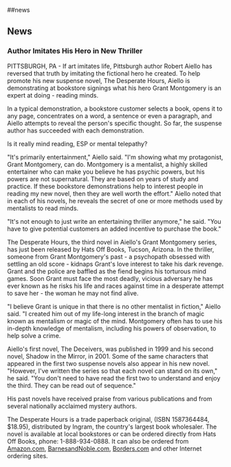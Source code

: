 \#\#news

News
----

### Author Imitates His Hero in New Thriller

PITTSBURGH, PA - If art imitates life, Pittsburgh author Robert Aiello has reversed that truth by imitating the fictional hero he created. To help promote his new suspense novel, The Desperate Hours, Aiello is demonstrating at bookstore signings what his hero Grant Montgomery is an expert at doing - reading minds.

In a typical demonstration, a bookstore customer selects a book, opens it to any page, concentrates on a word, a sentence or even a paragraph, and Aiello attempts to reveal the person's specific thought. So far, the suspense author has succeeded with each demonstration.

Is it really mind reading, ESP or mental telepathy?

"It's primarily entertainment," Aiello said. "I'm showing what my protagonist, Grant Montgomery, can do. Montgomery is a mentalist, a highly skilled entertainer who can make you believe he has psychic powers, but his powers are not supernatural. They are based on years of study and practice. If these bookstore demonstrations help to interest people in reading my new novel, then they are well worth the effort." Aiello noted that in each of his novels, he reveals the secret of one or more methods used by mentalists to read minds.

"It's not enough to just write an entertaining thriller anymore," he said. "You have to give potential customers an added incentive to purchase the book."

The Desperate Hours, the third novel in Aiello's Grant Montgomery series, has just been released by Hats Off Books, Tucson, Arizona. In the thriller, someone from Grant Montgomery's past - a psychopath obsessed with settling an old score - kidnaps Grant's love interest to take his dark revenge. Grant and the police are baffled as the fiend begins his torturous mind games. Soon Grant must face the most deadly, vicious adversary he has ever known as he risks his life and races against time in a desperate attempt to save her - the woman he may not find alive.

"I believe Grant is unique in that there is no other mentalist in fiction," Aiello said. "I created him out of my life-long interest in the branch of magic known as mentalism or magic of the mind. Montgomery often has to use his in-depth knowledge of mentalism, including his powers of observation, to help solve a crime.

Aiello's first novel, The Deceivers, was published in 1999 and his second novel, Shadow in the Mirror, in 2001. Some of the same characters that appeared in the first two suspense novels also appear in his new novel. "However, I've written the series so that each novel can stand on its own," he said. "You don't need to have read the first two to understand and enjoy the third. They can be read out of sequence."

His past novels have received praise from various publications and from several nationally acclaimed mystery authors.

The Desperate Hours is a trade paperback original, (ISBN 1587364484, \$18.95), distributed by Ingram, the country's largest book wholesaler. The novel is available at local bookstores or can be ordered directly from Hats Off Books, phone: 1-888-934-0888. It can also be ordered from [Amazon.com](http://amazon.com), [BarnesandNoble.com](http://BarnesandNoble.com), [Borders.com](http://Borders.com) and other Internet ordering sites.
